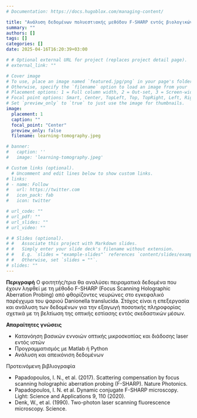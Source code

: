 ```yaml
---
# Documentation: https://docs.hugoblox.com/managing-content/

title: "Ανάλυση δεδομένων πολυεστιακής μεθόδου F-SHARP εντός βιολογικών ιστών"
summary: ""
authors: []
tags: []
categories: []
date: 2025-04-16T16:20:39+03:00

# # Optional external URL for project (replaces project detail page).
# external_link: ""

# Cover image
# To use, place an image named `featured.jpg/png` in your page's folder.
# Otherwise, specify the `filename` option to load an image from your `assets/media/` folder.
# Placement options: 1 = Full column width, 2 = Out-set, 3 = Screen-width
# Focal point options: Smart, Center, TopLeft, Top, TopRight, Left, Right, BottomLeft, Bottom, BottomRight
# Set `preview_only` to `true` to just use the image for thumbnails.
image:
  placement: 1
  caption: ""
  focal_point: "Center"
  preview_only: false
  filename: learning-tomography.jpeg

# banner:
#   caption: ''
#   image: 'learning-tomography.jpeg'

# Custom links (optional).
  # Uncomment and edit lines below to show custom links.
# links:
# - name: Follow
#   url: https://twitter.com
#   icon_pack: fab
#   icon: twitter

# url_code: ""
# url_pdf: ""
# url_slides: ""
# url_video: ""

# # Slides (optional).
# #   Associate this project with Markdown slides.
# #   Simply enter your slide deck's filename without extension.
# #   E.g. `slides = "example-slides"` references `content/slides/example-slides.md`.
# #   Otherwise, set `slides = ""`.
# slides: ""
---
```

**Περιγραφή**
Ο φοιτητής/τρια θα αναλύσει πειραματικά δεδομένα που έχουν ληφθεί με τη μέθοδο F-SHARP (Focus Scanning Holographic Aberration Probing) από φθορίζοντες νευρώνες στο εγκεφαλικό παρέγχυμα του ψαριού Danionella translucida. Στόχος είναι η επεξεργασία και ανάλυση των δεδομένων για την εξαγωγή ποσοτικής πληροφορίας σχετικά με τη βελτίωση της οπτικής εστίασης εντός σκεδαστικών μέσων.

**Απαραίτητες γνώσεις**

* Κατανόηση βασικών εννοιών οπτικής μικροσκοπίας και διάδοσης laser εντός ιστών
* Προγραμματισμός με Matlab ή Python
* Ανάλυση και απεικόνιση δεδομένων

Προτεινόμενη βιβλιογραφία 
* Papadopoulos, I. N., et al. (2017). Scattering compensation by focus scanning holographic aberration probing (F-SHARP). Nature Photonics.
* Papadopoulos, I. N. et al. Dynamic conjugate F-SHARP microscopy. Light: Science and Applications 9, 110 (2020).
* Denk, W., et al. (1990). Two-photon laser scanning fluorescence microscopy. Science.

<!--more-->